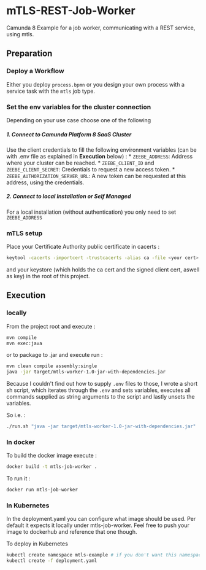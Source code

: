 # mTLS-REST-Job-Worker
Camunda 8 Example for a job worker, communicating with a REST service, using mtls.

## Preparation 

### Deploy a Workflow

Either you deploy `process.bpmn` or you design your own process with a service task with the `mtls` job type.

### Set the env variables for the cluster connection

Depending on your use case choose one of the following

##### 1. Connect to Camunda Platform 8 SaaS Cluster

Use the client credentials to fill the following environment variables (can be with .env file as explained in **Execution** below) :
    * `ZEEBE_ADDRESS`: Address where your cluster can be reached.
    * `ZEEBE_CLIENT_ID` and `ZEEBE_CLIENT_SECRET`: Credentials to request a new access token.
    * `ZEEBE_AUTHORIZATION_SERVER_URL`: A new token can be requested at this address, using the credentials.

##### 2. Connect to local Installation or Self Managed

For a local installation (without authentication) you only need to set `ZEEBE_ADDRESS`

### mTLS setup

Place your Certificate Authority public certificate in cacerts :
```bash
keytool -cacerts -importcert -trustcacerts -alias ca -file <your cert>
```

and your keystore (which holds the ca cert and the signed client cert, aswell as key)
in the root of this project.

## Execution

### locally
From the project root and execute :
```bash
mvn compile
mvn exec:java
```

or to package to .jar and execute run :

```bash
mvn clean compile assembly:single
java -jar target/mtls-worker-1.0-jar-with-dependencies.jar
```

Because I couldn't find out how to supply `.env` files to those, I wrote a
short sh script, which iterates through the `.env` and sets variables, executes
all commands supplied as string arguments to the script and lastly unsets the 
variables.

So i.e. :
```bash
./run.sh "java -jar target/mtls-worker-1.0-jar-with-dependencies.jar"
```

### In docker 

To build the docker image execute :
```bash
docker build -t mtls-job-worker .
```

To run it :
```bash
docker run mtls-job-worker
```

### In Kubernetes

In the deployment.yaml you can configure what image should be used.
Per default it expects it locally under mtls-job-worker.
Feel free to push your image to dockerhub and reference that one though.

To deploy in Kubernetes
```bash
kubectl create namespace mtls-example # if you don't want this namespace, change it in the deployment yaml
kubectl create -f deployment.yaml
```
